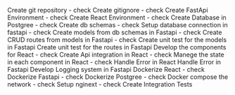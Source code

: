 Create git repository - check
Create gitignore - check
Create FastApi Environment - check
Create React Environment - check
Create Database in Postgree - check
Create db schemas - check
Setup database connection in fastapi - check
Create models from db schemas in Fastapi - check
Create CRUD routes from models in Fastapi - check
Create unit test for the models in Fastapi
Create unit test for the routes in Fastapi
Develop the components for React - check
Create Api integration in React - check
Manege the state in each component in React - check
Handle Error in React
Handle Error in Fastapi
Develop Logging system in Fastapi
Dockerize React - check
Dockerize Fastapi - check
Dockerize Postgree - check
Docker compose the network - check
Setup nginext - check
Create Integration Tests